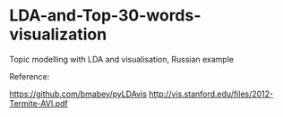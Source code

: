 # LDA-and-Top-30-words-visualization
Topic modelling with LDA and visualisation, Russian example

Reference: 

https://github.com/bmabey/pyLDAvis
http://vis.stanford.edu/files/2012-Termite-AVI.pdf
